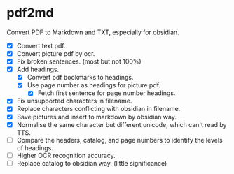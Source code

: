 # pdf2md

Convert PDF to Markdown and TXT, especially for obsidian.

- [x] Convert text pdf.
- [x] Convert picture pdf by ocr.
- [x] Fix broken sentences. (most but not 100%)
- [x] Add headings.
    - [x] Convert pdf bookmarks to headings.
    - [x] Use page number as headings for picture pdf.
        - [x] Fetch first sentence for page number headings.
- [x] Fix unsupported characters in filename.
- [x] Replace characters conflicting with obsidian in filename.
- [x] Save pictures and insert to markdown by obsidian way.
- [x] Normalise the same character but different unicode, which can't read by TTS.
- [ ] Compare the headers, catalog, and page numbers to identify the levels of headings.
- [ ] Higher OCR recognition accuracy.
- [ ] Replace catalog to obsidian way. (little significance)
